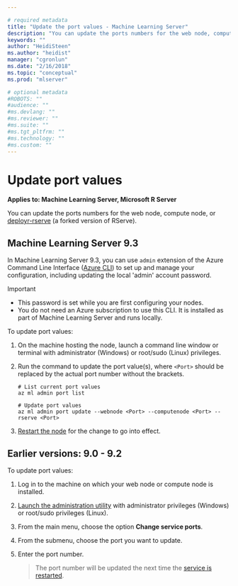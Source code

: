 ```yaml
---

# required metadata
title: "Update the port values - Machine Learning Server"
description: "You can update the ports numbers for the web node, compute node, or deployr-rserve."
keywords: ""
author: "HeidiSteen"
ms.author: "heidist"
manager: "cgronlun"
ms.date: "2/16/2018"
ms.topic: "conceptual"
ms.prod: "mlserver"

# optional metadata
#ROBOTS: ""
#audience: ""
#ms.devlang: ""
#ms.reviewer: ""
#ms.suite: ""
#ms.tgt_pltfrm: ""
#ms.technology: ""
#ms.custom: ""
---
```


# Update port values

**Applies to:  Machine Learning Server, Microsoft R Server**

You can update the ports numbers for the web node, compute node, or [deployr-rserve](https://github.com/Microsoft/deployr-rserve) (a forked version of RServe).

## Machine Learning Server 9.3

In Machine Learning Server 9.3, you can use `admin` extension of the Azure Command Line Interface ([Azure CLI](https://docs.microsoft.com/en-us/cli/azure/install-azure-cli?view=azure-cli-latest)) to set up and manage your configuration, including updating the local 'admin' account password.

>[!Important]
>- This password is set while you are first configuring your nodes.
>- You do not need an Azure subscription to use this CLI. It is installed as part of Machine Learning Server and runs locally.  

To update port values:

1. On the machine hosting the node, launch a command line window or terminal  with administrator (Windows) or root/sudo (Linux) privileges.

1. Run the command to update the port value(s), where `<Port>` should be replaced by the actual port number without the brackets.
   ```azurecli
   # List current port values
   az ml admin port list

   # Update port values
   az ml admin port update --webnode <Port> --computenode <Port> --rserve <Port>
   ```

1. [Restart the node](configure-admin-cli-stop-start.md) for the change to go into effect. 

## Earlier versions: 9.0 - 9.2

To update port values:

1. Log in to the machine on which your web node or compute node is installed.

1. [Launch the administration utility](configure-admin-cli-launch.md) with administrator privileges (Windows) or root/sudo privileges (Linux).

1. From the main menu, choose the option **Change service ports**.

1. From the submenu, choose the port you want to update.

1. Enter the port number. 

   >The port number will be updated the next time the [service is restarted](configure-admin-cli-stop-start.md).
